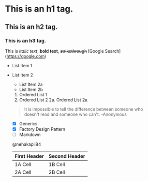 # This is an h1 tag.
## This is an h2 tag.
### This is an h3 tag.

This is *italic text*, **bold text**,
~~strikethrough~~
[Google Search] (https://google.com)
* List Item 1
* List Item 2
  * List Item 2a
  * List Item 2b
  1. Ordered List 1
  2. Ordered List 2
      2a.       Ordered List 2a.
   
   > It is impossible to tell the difference 
   > between someone who doesn't read and
   > someone who can't.
   > -Anonymous
   
   - [x] Generics
   - [x] Factory Design Pattern
   - [ ] Markdown
   
   @nehakapil84 
   
   First Header | Second Header
   ------------ | ----------------
   1A Cell      | 1B Cell
   2A Cell      | 2B Cell
  
